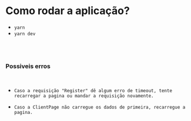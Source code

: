 # Como rodar a aplicação?

- `yarn`
- `yarn dev`
  ‌
<br/>
<br/>

### Possiveis erros

<br/>

- `Caso a requisição "Register" dê algum erro de timeout, tente recarregar a pagina ou mandar a requisição novamente.`

- `Caso a ClientPage não carregue os dados de primeira, recarregue a pagina.`
